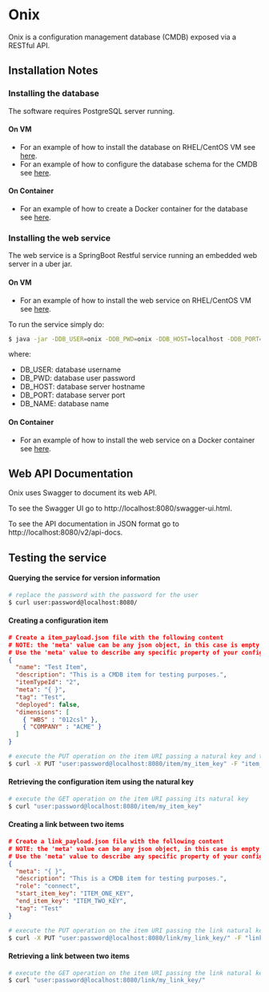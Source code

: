 # Onix 

Onix is a configuration management database (CMDB) exposed via a RESTful API.

## Installation Notes

### Installing the database

The software requires PostgreSQL server running.

#### On VM
- For an example of how to install the database on RHEL/CentOS VM see [here](install/vm/db/install_pgsql.sh).
- For an example of how to configure the database schema for the CMDB see [here](install/vm/db/configure_pgsql.sh).

#### On Container
- For an example of how to create a Docker container for the database see [here](install/container/db/build.sh).

### Installing the web service

The web service is a SpringBoot Restful service running an embedded web server in a uber jar.

#### On VM
- For an example of how to install the web service on RHEL/CentOS VM see [here](install/vm/svc/build.sh).

To run the service simply do:
```bash
$ java -jar -DDB_USER=onix -DDB_PWD=onix -DDB_HOST=localhost -DDB_PORT=5432 -DDB_NAME=onix onix-1.0-SNAPSHOT.jar 
```
where:
- DB_USER: database username
- DB_PWD: database user password
- DB_HOST: database server hostname
- DB_PORT: database server port
- DB_NAME: database name

#### On Container
- For an example of how to install the web service on a Docker container see [here](install/container/svc/build.sh).

## Web API Documentation

Onix uses Swagger to document its web API.

To see the Swagger UI go to http://localhost:8080/swagger-ui.html.

To see the API documentation in JSON format go to http://localhost:8080/v2/api-docs.

## Testing the service

#### Querying the service for version information

```bash
# replace the password with the password for the user
$ curl user:password@localhost:8080/
```

#### Creating a configuration item
```json
# Create a item_payload.json file with the following content
# NOTE: the 'meta' value can be any json object, in this case is empty {}
# Use the 'meta' value to describe any specific property of your configuration item.
{
  "name": "Test Item",
  "description": "This is a CMDB item for testing purposes.",
  "itemTypeId": "2",
  "meta": "{ }",
  "tag": "Test",
  "deployed": false,
  "dimensions": [
    { "WBS" : "012csl" },
    { "COMPANY" : "ACME" }
  ]
}
```

```bash
# execute the PUT operation on the item URI passing a natural key and the payload.json file
$ curl -X PUT "user:password@localhost:8080/item/my_item_key" -F "item_payload.json"
```

#### Retrieving the configuration item using the natural key

```bash
# execute the GET operation on the item URI passing its natural key
$ curl "user:password@localhost:8080/item/my_item_key" 
```

#### Creating a link between two items

```json
# Create a link_payload.json file with the following content
# NOTE: the 'meta' value can be any json object, in this case is empty {}
# Use the 'meta' value to describe any specific property of your configuration item.
{
  "meta": "{ }",
  "description": "This is a CMDB item for testing purposes.",
  "role": "connect",
  "start_item_key": "ITEM_ONE_KEY",
  "end_item_key": "ITEM_TWO_KEY",
  "tag": "Test"
}
```

```bash
# execute the PUT operation on the item URI passing the link natural key and the payload.json file
$ curl -X PUT "user:password@localhost:8080/link/my_link_key/" -F "link_payload.json"
```

#### Retrieving a link between two items
```bash
# execute the GET operation on the item URI passing the link natural key 
$ curl "user:password@localhost:8080/link/my_link_key/" 
```
